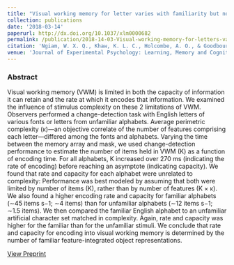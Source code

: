 ```yaml
---
title: "Visual working memory for letter varies with familiarity but not complexity"
collection: publications
date: '2018-03-14'
paperurl: http://dx.doi.org/10.1037/xlm0000682
permalink: /publication/2018-14-03-Visual-working-memory-for-letters-varies-with-familiarity-but-not-complexity
citation: 'Ngiam, W. X. Q., Khaw, K. L. C., Holcombe, A. O., & Goodbourn, P. T. (2018). Visual working memory for letters varies with familiarity but not complexity. Journal of Experimental Psychology: Learning, Memory and Cognition.'
venue: 'Journal of Experimental Psychology: Learning, Memory and Cognition.'
---
```

### Abstract
Visual working memory (VWM) is limited in both the capacity of information it can retain and the rate at which it encodes that information. We examined the influence of stimulus complexity on these 2 limitations of VWM. Observers performed a change-detection task with English letters of various fonts or letters from unfamiliar alphabets. Average perimetric complexity (κ)—an objective correlate of the number of features comprising each letter—differed among the fonts and alphabets. Varying the time between the memory array and mask, we used change-detection performance to estimate the number of items held in VWM (K) as a function of encoding time. For all alphabets, K increased over 270 ms (indicating the rate of encoding) before reaching an asymptote (indicating capacity). We found that rate and capacity for each alphabet were unrelated to complexity: Performance was best modeled by assuming that both were limited by number of items (K), rather than by number of features (K × κ). We also found a higher encoding rate and capacity for familiar alphabets (∼45 items s−1; ∼4 items) than for unfamiliar alphabets (∼12 items s−1; ∼1.5 items). We then compared the familiar English alphabet to an unfamiliar artificial character set matched in complexity. Again, rate and capacity was higher for the familiar than for the unfamiliar stimuli. We conclude that rate and capacity for encoding into visual working memory is determined by the number of familiar feature-integrated object representations.

[View Preprint](https://psyarxiv.com/cxkw5)